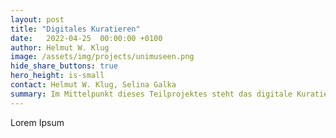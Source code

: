 ```yaml
---
layout: post
title: "Digitales Kuratieren"
date:   2022-04-25  00:00:00 +0100
author: Helmut W. Klug
image: /assets/img/projects/unimuseen.png
hide_share_buttons: true
hero_height: is-small
contact: Helmut W. Klug, Selina Galka
summary: Im Mittelpunkt dieses Teilprojektes steht das digitale Kuratieren repräsentativer Objekte am Beispiel der Historisch-Physikalischen Sammlung des UniGraz@Museums. 
---
```


Lorem Ipsum
